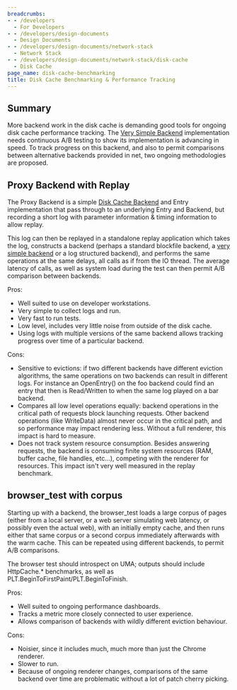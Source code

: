 ```yaml
---
breadcrumbs:
- - /developers
  - For Developers
- - /developers/design-documents
  - Design Documents
- - /developers/design-documents/network-stack
  - Network Stack
- - /developers/design-documents/network-stack/disk-cache
  - Disk Cache
page_name: disk-cache-benchmarking
title: Disk Cache Benchmarking & Performance Tracking
---
```


## Summary

More backend work in the disk cache is demanding good tools for ongoing disk
cache performance tracking. The [Very Simple
Backend](/developers/design-documents/network-stack/disk-cache/very-simple-backend)
implementation needs continuous A/B testing to show its implementation is
advancing in speed. To track progress on this backend, and also to permit
comparisons between alternative backends provided in net, two ongoing
methodologies are proposed.

## Proxy Backend with Replay

The Proxy Backend is a simple [Disk Cache
Backend](/developers/design-documents/network-stack/disk-cache) and Entry
implementation that pass through to an underlying Entry and Backend, but
recording a short log with parameter information & timing information to allow
replay.

This log can then be replayed in a standalone replay application which takes the
log, constructs a backend (perhaps a standard blockfile backend, a [very simple
backend](/developers/design-documents/network-stack/disk-cache/very-simple-backend)
or a log structured backend), and performs the same operations at the same
delays, all calls as if from the IO thread. The average latency of calls, as
well as system load during the test can then permit A/B comparison between
backends.

Pros:

*   Well suited to use on developer workstations.
*   Very simple to collect logs and run.
*   Very fast to run tests.
*   Low level, includes very little noise from outside of the disk
            cache.
*   Using logs with multiple versions of the same backend allows
            tracking progress over time of a particular backend.

Cons:

*   Sensitive to evictions: if two different backends have different
            eviction algorithms, the same operations on two backends can result
            in different logs. For instance an OpenEntry() on the foo backend
            could find an entry that then is Read/Written to when the same log
            played on a bar backend.
*   Compares all low level operations equally: backend operations in the
            critical path of requests block launching requests. Other backend
            operations (like WriteData) almost never occur in the critical path,
            and so performance may impact rendering less. Without a full
            renderer, this impact is hard to measure.
*   Does not track system resource consumption. Besides answering
            requests, the backend is consuming finite system resources (RAM,
            buffer cache, file handles, etc...), competing with the renderer for
            resources. This impact isn't very well measured in the replay
            benchmark.

## browser_test with corpus

Starting up with a backend, the browser_test loads a large corpus of pages
(either from a local server, or a web server simulating web latency, or possibly
even the actual web), with an initially empty cache, and then runs either that
same corpus or a second corpus immediately afterwards with the warm cache. This
can be repeated using different backends, to permit A/B comparisons.

The browser test should introspect on UMA; outputs should include HttpCache.\*
benchmarks, as well as PLT.BeginToFirstPaint/PLT.BeginToFinish.

Pros:

*   Well suited to ongoing performance dashboards.
*   Tracks a metric more closely connected to user experience.
*   Allows comparison of backends with wildly different eviction
            behaviour.

Cons:

*   Noisier, since it includes much, much more than just the Chrome
            renderer.
*   Slower to run.
*   Because of ongoing renderer changes, comparisons of the same backend
            over time are problematic without a lot of patch cherry picking.